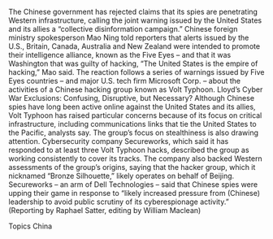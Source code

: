 The Chinese government has rejected claims that its spies are penetrating Western infrastructure, calling the joint warning issued by the United States and its allies a “collective disinformation campaign.”
Chinese foreign ministry spokesperson Mao Ning told reporters that alerts issued by the U.S., Britain, Canada, Australia and New Zealand were intended to promote their intelligence alliance, known as the Five Eyes – and that it was Washington that was guilty of hacking,
“The United States is the empire of hacking,” Mao said.
The reaction follows a series of warnings issued by Five Eyes countries – and major U.S. tech firm Microsoft Corp. – about the activities of a Chinese hacking group known as Volt Typhoon.
Lloyd’s Cyber War Exclusions: Confusing, Disruptive, but Necessary?
Although Chinese spies have long been active online against the United States and its allies, Volt Typhoon has raised particular concerns because of its focus on critical infrastructure, including communications links that tie the United States to the Pacific, analysts say.
The group’s focus on stealthiness is also drawing attention.
Cybersecurity company Secureworks, which said it has responded to at least three Volt Typhoon hacks, described the group as working consistently to cover its tracks.
The company also backed Western assessments of the group’s origins, saying that the hacker group, which it nicknamed “Bronze Silhouette,” likely operates on behalf of Beijing.
Secureworks – an arm of Dell Technologies – said that Chinese spies were upping their game in response to “likely increased pressure from (Chinese) leadership to avoid public scrutiny of its cyberespionage activity.”
(Reporting by Raphael Satter, editing by William Maclean)

Topics
China
